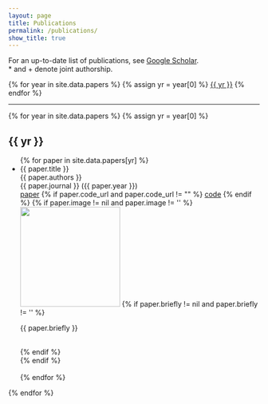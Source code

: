 ```yaml
---
layout: page
title: Publications
permalink: /publications/
show_title: true
---
```


<p>For an up-to-date list of publications, see <a href="https://scholar.google.com/citations?user=Tyl65TEAAAAJ&hl=en">Google Scholar</a>.<br/>* and + denote joint authorship.</p>

<div class="year-buttons">
{% for year in site.data.papers %}
 {% assign yr = year[0] %}
 <a href="" class="year-button">{{ yr }}</a>
{% endfor %}
</div>

<hr>
<div class="resume-item">
	{% for year in site.data.papers %}
	{% assign yr = year[0] %}
	<h2>{{ yr }}</h2>
	<ul class="papers-list">
	  {% for paper in site.data.papers[yr] %}
	  <li class="paper-item">
	    <span class="paper-title">{{ paper.title }}</span><br>
	    <span class="paper-authors">{{ paper.authors }}</span><br>
	    <span class="paper-journal">{{ paper.journal }} ({{ paper.year }})</span><br>
	    <a href="{{ paper.paper_url }}" class="paper-url">paper</a>
	    {% if paper.code_url and paper.code_url != "" %}
	    <a href="{{ paper.code_url }}" class="paper-url">code</a>
	    {% endif %}
	    {% if paper.image != nil and paper.image != '' %}
	    <div class="paper-content">
			<img src="{{ site.baseurl }}/assets/images/papers/{{ paper.image }}.{{ paper.imagetype }}" width="200px" class="paper-image">
			{% if paper.briefly != nil and paper.briefly != '' %}
			<p class="paper-brief">{{ paper.briefly }}</p><br/>
			{% endif %}
		</div>
		{% endif %}
	  </li><br>
	{% endfor %}
	</ul>
	{% endfor %}
</div>
